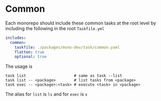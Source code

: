 # Common

Each monorepo should include these common tasks at the root level
by including the following in the root `Taskfile.yml`

```yaml
includes:
  common:
    taskfile: ./packages/mono-dev/task/common.yaml
    flatten: true
    optional: true
```

The usage is
```
task list                     # same as task --list
task list -- <package>        # list tasks from <package>
task exec -- <package>:<task> # execute <task> in <package>
```

The alias for `list` is `ls` and for `exec` is `x`
